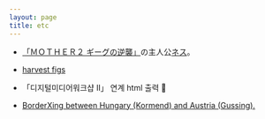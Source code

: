 ```yaml
---
layout: page
title: etc
---
```

 - <a href='https://www.nintendo.co.jp/n02/shvc/mb/index.html'>「ＭＯＴＨＥＲ２ ギーグの逆襲」</a>の主人公<a href='https://www.nintendo.co.jp/n08/a2uj/mother2/hero/index.html'>ネス</a>。

 - <a href='http://figs4fun.com/basics_Harvest.html'>harvest figs</a>

 + 「디지털미디어워크샵 II」 연계 html 출력 💞

 - <a href='http://irational.org/heath/borderxing/at.hu/'>BorderXing between Hungary (Kormend) and Austria (Gussing).</a>
